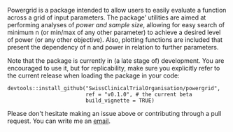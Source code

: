 Powergrid is a package intended to allow users to easily evaluate a
function across a grid of input parameters. The package' utilities are
aimed at performing analyses of *power and sample size*, allowing for
easy search of minimum n (or min/max of any other parameter) to
achieve a desired level of power (or any other objective). Also,
plotting functions are included that present the dependency of n and
power in relation to further parameters.

Note that the package is currently in (a late stage of)
development. You are encouraged to use it, but for replicability, make
sure you explicitly refer to the current release when loading the
package in your code:

```{r, eval = FALSE}
devtools::install_github("SwissClinicalTrialOrganisation/powergrid",
                         ref = "v0.1.0", # the current beta
                         build_vignette = TRUE)

```

Please don't hesitate making an issue above or contributing through a
pull request. You can write me an [email](mailto:info@gillesdutilh.com).

